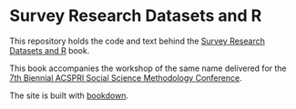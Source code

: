 
# Survey Research Datasets and R

<!-- badges: start -->
<!-- badges: end -->

This repository holds the code and text behind the [Survey Research Datasets and R](https://socialresearchcentre.github.io/r_survey_datasets/) book.

This book accompanies the workshop of the same name delivered for the [7th Biennial ACSPRI Social Science Methodology Conference](https://conferences.acspri.org.au/2020/).

The site is built with [bookdown](https://bookdown.org/yihui/bookdown/).
